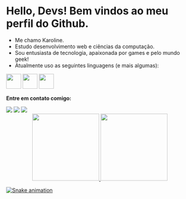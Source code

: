 <h1>Hello, Devs! Bem vindos ao meu perfil do Github.</h1>
<ul>
   <li>Me chamo Karoline.</li>
   <li>Estudo desenvolvimento web e ciências da computação.</li>
   <li>Sou entusiasta de tecnologia, apaixonada por games e pelo mundo geek! </li>
   <li>Atualmente uso as seguintes linguagens (e mais algumas):</li>
 </ul>
<div>
   <img src="https://cdn.jsdelivr.net/gh/devicons/devicon/icons/javascript/javascript-original.svg" width="40" height="40"/> <img   src="https://cdn.jsdelivr.net/gh/devicons/devicon/icons/html5/html5-original-wordmark.svg" width="40" height="40"/> <img src="https://cdn.jsdelivr.net/gh/devicons/devicon/icons/css3/css3-original-wordmark.svg" width="40" height="40"/>
</div>
<p><strong> Entre em contato comigo:</strong></p>
<div>
    <a href="https://www.linkedin.com/in/karolinealves2101/" target="_blank"><img src="https://img.shields.io/badge/-LinkedIn-%230077B5?style=for-the-badge&logo=linkedin&logoColor=white" target="_blank"></a>
    <a href = "mailto:alveskarol618@gmail.com"><img src="https://img.shields.io/badge/Gmail-D14836?style=for-the-badge&logo=gmail&logoColor=white" target="_blank"></a>
    <a href="https://www.twitch.tv/karoudejett" target="_blank"><img src="https://img.shields.io/badge/Twitch-9146FF?style=for-the-badge&logo=twitch&logoColor=white" target="_blank"></a>
 </div>
 
<div align="center">
  <a href="https://github.com/Karol-Alves">
  <img height="180em" src="https://github-readme-stats.vercel.app/api?username=Karol-Alves&show_icons=true&theme=omni"/>
  <img height="180em" src="https://github-readme-stats.vercel.app/api/top-langs/?username=Karol-Alves&layout=compact&theme=omni"/>
</div>

  ![Snake animation](https://github.com/Karol-Alves/Karol-Alves/blob/output/github-contribution-grid-snake.svg)
 
